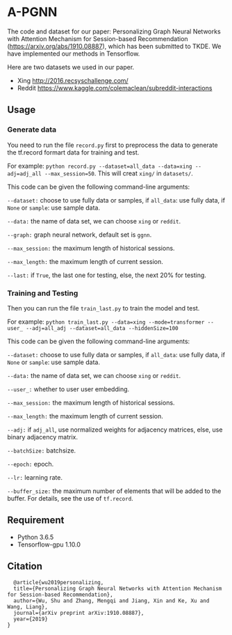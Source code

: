 # A-PGNN
The code and dataset for our paper: Personalizing Graph Neural Networks with Attention Mechanism for Session-based Recommendation (https://arxiv.org/abs/1910.08887), which has been submitted to TKDE. We have implemented our methods in Tensorflow.

Here are two datasets we used in our paper.

* Xing http://2016.recsyschallenge.com/
* Reddit https://www.kaggle.com/colemaclean/subreddit-interactions

## Usage 

### Generate data

You need to run the file ```record.py``` first to preprocess the data to generate the tf.record formart data for training and test.

For example:
```python record.py --dataset=all_data --data=xing --adj=adj_all --max_session=50```. This will creat ```xing/``` in ```datasets/```.

This code can be given the following command-line arguments:

```--dataset:``` choose to use fully data or samples, if ```all_data```: use fully data, if ```None``` or ```sample```: use sample data.

```--data:```  the name of data set, we can choose ```xing``` or ```reddit```.

```--graph:```  graph neural network, default set is ```ggnn```.

```--max_session:```  the maximum length of historical sessions.

```--max_length:```  the maximum length of current session.

```--last:```  if ```True```, the last one for testing, else, the next 20% for testing.

### Training and Testing 

Then you can run the file ```train_last.py``` to train the model and test.

For example: ```python train_last.py --data=xing --mode=transformer --user_ --adj=all_adj --dataset=all_data --hiddenSize=100```

This code can be given the following command-line arguments:

```--dataset:``` choose to use fully data or samples, if ```all_data```: use fully data, if ```None``` or ```sample```: use sample data.

```--data:```  the name of data set, we can choose ```xing``` or ```reddit```.

```--user_:```  whether to user user embedding. 

```--max_session:``` the maximum length of historical sessions.

```--max_length:``` the maximum length of current session.

```--adj:```  if ```adj_all```, use normalized weights for adjacency matrices, else, use binary adjacency matrix. 

```--batchSize:``` batchsize.

```--epoch:```  epoch.

```--lr:```  learning rate.

```--buffer_size:```  the maximum number of elements that will be added to the buffer. For details, see the use of ```tf.record```.

## Requirement
* Python 3.6.5
* Tensorflow-gpu 1.10.0 

## Citation

```
  @article{wu2019personalizing,
  title={Personalizing Graph Neural Networks with Attention Mechanism for Session-based Recommendation},
  author={Wu, Shu and Zhang, Mengqi and Jiang, Xin and Ke, Xu and Wang, Liang},
  journal={arXiv preprint arXiv:1910.08887},
  year={2019}
}
```




